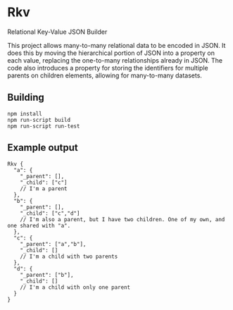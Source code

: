 # Rkv
Relational Key-Value JSON Builder

This project allows many-to-many relational data to be encoded in JSON. It does this by moving the hierarchical portion of JSON into a property on each value, replacing the one-to-many relationships already in JSON.
The code also introduces a property for storing the identifiers for multiple parents on children elements, allowing for many-to-many datasets.

## Building

```
npm install
npm run-script build
npm run-script run-test
```

## Example output

```
Rkv {
  "a": {
    "_parent": [],
    "_child": ["c"]
    // I'm a parent
  },
  "b": {
    "_parent": [],
    "_child": ["c","d"]
    // I'm also a parent, but I have two children. One of my own, and one shared with "a".
  },
  "c": {
    "_parent": ["a","b"],
    "_child": []
    // I'm a child with two parents
  },
  "d": {
    "_parent": ["b"],
    "_child": []
    // I'm a child with only one parent
  }
}
```
